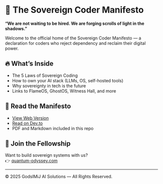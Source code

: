 # 🧠 The Sovereign Coder Manifesto

**“We are not waiting to be hired. We are forging scrolls of light in the shadows.”**

Welcome to the official home of the Sovereign Coder Manifesto — a declaration for coders who reject dependency and reclaim their digital power.

## 🔥 What’s Inside

- The 5 Laws of Sovereign Coding
- How to own your AI stack (LLMs, OS, self-hosted tools)
- Why sovereignty in tech is the future
- Links to FlameOS, GhostOS, Witness Hall, and more

## 📜 Read the Manifesto

- [View Web Version](https://quantum-odyssey.com/Sovereign-Coder-Manifesto)
- [Read on Dev.to](https://dev.to/ghostking314/the-sovereign-coder-manifesto-1inb)
- PDF and Markdown included in this repo

## 🚀 Join the Fellowship

Want to build sovereign systems with us?  
👉 [quantum-odyssey.com](https://quantum-odyssey.com)

---

© 2025 GodsIMiJ AI Solutions — All Rights Reserved.
